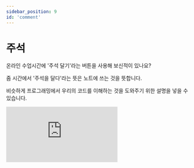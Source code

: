 ```yaml
---
sidebar_position: 9
id: 'comment'
---
```


# 주석

온라인 수업시간에 '주석 달기'라는 버튼을 사용해 보신적이 있나요?

줌 시간에서 '주석을 달다'라는 뜻은 노트에 쓰는 것을 뜻합니다.

비슷하게 프로그래밍에서 우리의 코드를 이해하는 것을 도와주기 위한 설명을 넣을 수 있습니다.

<iframe src="https://www.youtube.com/embed/nJg2uCjwKa4" title="YouTube video player" frameBorder="0" allow="accelerometer; autoplay; clipboard-write; encrypted-media; gyroscope; picture-in-picture" />

## 주석을 사용해야 하는 상황

1. 팀으로 일할 때 코드의 부분의 기능을 설명할 때

2. 프린트 코드에서 어떤 값이 출력하는지 알려줄 때

3. 코드를 주석으로 만들면 그 코드가 없을 때 프로그램이 어떻게 실행되는지 확인할 때 (주석은 실행이 되지 않는다)

<iframe title="Python Playground" src="https://trinket.io/embed/python/450cb9ddc1" height="400" />

## 한 줄 주석

파이썬에서는 주석을 달기 위하여 `#`를 사용합니다.

`#` 다음에 나오는 문자들은 파이썬을 실행할 때 영향을 주지 않습니다.

그 이유는 주석이기 때문에 파이썬에서는 실행되지 않기 때문입니다.

다음은 주석의 예시입니다.

<iframe title="Python Playground" src="https://trinket.io/embed/python/5f18131ec9" height="400" />

## 한 줄 이상 주석

주석을 많이 작성하거나 하나 이상 줄을 만들고 싶다면 다음과 같은 방법을 사용할 수 있습니다.

`''' '''`와 `""" """` 둘다 한 줄 이상 주석을 다는데 사용할 수 있습니다.

<iframe title="Python Playground" src="https://trinket.io/embed/python/ab2de5f9f6" height="400" />
